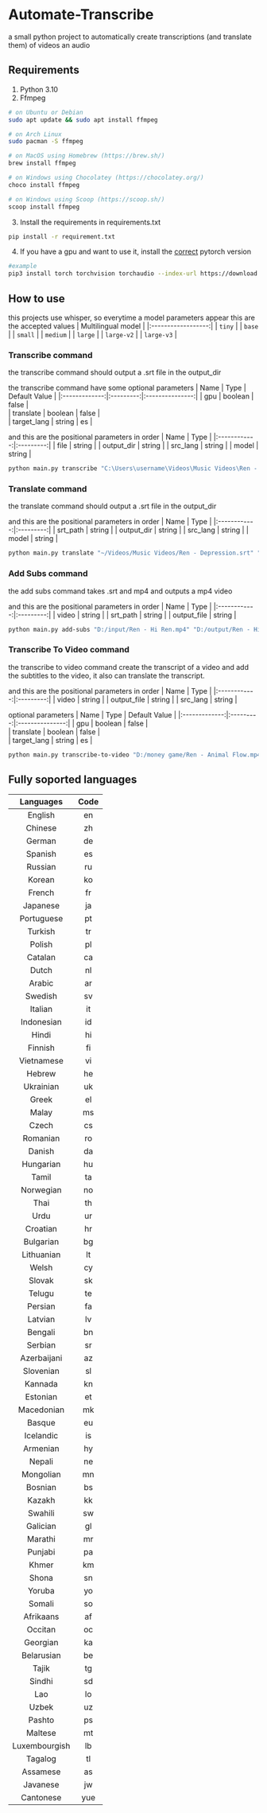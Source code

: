 # Automate-Transcribe

a small python project to automatically create transcriptions (and translate them) of videos an audio 

## Requirements
1. Python 3.10
2. Ffmpeg
```bash
# on Ubuntu or Debian
sudo apt update && sudo apt install ffmpeg

# on Arch Linux
sudo pacman -S ffmpeg

# on MacOS using Homebrew (https://brew.sh/)
brew install ffmpeg

# on Windows using Chocolatey (https://chocolatey.org/)
choco install ffmpeg

# on Windows using Scoop (https://scoop.sh/)
scoop install ffmpeg
```
3. Install the requirements in requirements.txt
```bash
pip install -r requirement.txt
```
4. If you have a gpu and want to use it, install the [correct](https://pytorch.org/get-started/locally/) pytorch version
```bash
#example
pip3 install torch torchvision torchaudio --index-url https://download.pytorch.org/whl/cu121
```

## How to use
this projects use whisper, so everytime a model parameters appear this are the accepted values
| Multilingual model |
|:------------------:|
|       `tiny`       |
|       `base`       |
|      `small`       |
|      `medium`      |
|      `large`       |
|      `large-v2`    |
|      `large-v3`    |

### Transcribe command
the transcribe command should output a .srt file in the output_dir


the transcribe command have some optional parameters
|      Name     |   Type    |  Default Value  |
|:-------------:|:---------:|:---------------:| 
|  gpu          |  boolean  |  false          |    
|  translate    |  boolean  |  false          |   
|  target_lang  |  string   |  es             |

and this are the positional parameters in order
|      Name    |   Type    |
|:------------:|:---------:|
|  file        |  string   |
|  output_dir  |  string   |
|  src_lang    |  string   |
|  model       |  string   |

```bash
python main.py transcribe "C:\Users\username\Videos\Music Videos\Ren - Hi Ren.mp4" "C:\Users\username\Videos\Music Videos" en --model "large-v3" --gpu --translate
```

### Translate command
the translate command should output a .srt file in the output_dir

and this are the positional parameters in order
|      Name    |   Type    |
|:------------:|:---------:|
|  srt_path    |  string   |
|  output_dir  |  string   |
|  src_lang    |  string   |
|  model       |  string   |

```bash
python main.py translate "~/Videos/Music Videos/Ren - Depression.srt" "~/Videos/Music Videos/Ren - Depression es.srt" en es
```

### Add Subs command
the add subs command takes .srt and mp4 and outputs a mp4 video

and this are the positional parameters in order
|      Name    |   Type    |
|:------------:|:---------:|
|  video       |  string   |
|  srt_path    |  string   |
|  output_file |  string   |

```bash
python main.py add-subs "D:/input/Ren - Hi Ren.mp4" "D:/output/Ren - Hi Ren es.srt" "D:/output/Ren - Hi Ren.mp4"
```

### Transcribe To Video command
the transcribe to video command create the transcript of a video and add the subtitles to the video, it also can translate the transcript.

and this are the positional parameters in order
|      Name    |   Type    |
|:------------:|:---------:|
|  video       |  string   |
|  output_file |  string   |
|  src_lang    |  string   |

optional parameters
|      Name     |   Type    |  Default Value  |
|:-------------:|:---------:|:---------------:| 
|  gpu          |  boolean  |  false          |    
|  translate    |  boolean  |  false          |   
|  target_lang  |  string   |  es             |


```bash
python main.py transcribe-to-video "D:/money game/Ren - Animal Flow.mp4" "D:/money game/output/" en --model medium
```

## Fully soported languages
|  Languages      |   Code    |
|:---------------:|:---------:|
|  English        |  en       |
|  Chinese        |  zh       |
|  German         |  de       |
|  Spanish        |  es       |
|  Russian        |  ru       |
|  Korean         |  ko       |
|  French         |  fr       |
|  Japanese       |  ja       |
|  Portuguese     |  pt       |
|  Turkish        |  tr       |
|  Polish         |  pl       |
|  Catalan        |  ca       |
|  Dutch          |  nl       |
|  Arabic         |  ar       |
|  Swedish        |  sv       |
|  Italian        |  it       |
|  Indonesian     |  id       |
|  Hindi          |  hi       |
|  Finnish        |  fi       |
|  Vietnamese     |  vi       |
|  Hebrew         |  he       |
|  Ukrainian      |  uk       |
|  Greek          |  el       |
|  Malay          |  ms       |
|  Czech          |  cs       |
|  Romanian       |  ro       |
|  Danish         |  da       |
|  Hungarian      |  hu       |
|  Tamil          |  ta       |
|  Norwegian      |  no       |
|  Thai           |  th       |
|  Urdu           |  ur       |
|  Croatian       |  hr       |
|  Bulgarian      |  bg       |
|  Lithuanian     |  lt       |
|  Welsh          |  cy       |
|  Slovak         |  sk       |
|  Telugu         |  te       |
|  Persian        |  fa       |
|  Latvian        |  lv       |
|  Bengali        |  bn       |
|  Serbian        |  sr       |
|  Azerbaijani    |  az       |
|  Slovenian      |  sl       |
|  Kannada        |  kn       |
|  Estonian       |  et       |
|  Macedonian     |  mk       |
|  Basque         |  eu       |
|  Icelandic      |  is       |
|  Armenian       |  hy       |
|  Nepali         |  ne       |
|  Mongolian      |  mn       |
|  Bosnian        |  bs       |
|  Kazakh         |  kk       |
|  Swahili        |  sw       |
|  Galician       |  gl       |
|  Marathi        |  mr       |
|  Punjabi        |  pa       |
|  Khmer          |  km       |
|  Shona          |  sn       |
|  Yoruba         |  yo       |
|  Somali         |  so       |
|  Afrikaans      |  af       |
|  Occitan        |  oc       |
|  Georgian       |  ka       |
|  Belarusian     |  be       |
|  Tajik          |  tg       |
|  Sindhi         |  sd       |
|  Lao            |  lo       |
|  Uzbek          |  uz       |
|  Pashto         |  ps       |
|  Maltese        |  mt       |
|  Luxembourgish  |  lb       |
|  Tagalog        |  tl       |
|  Assamese       |  as       |
|  Javanese       |  jw       |
|  Cantonese      |  yue      |
